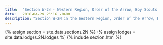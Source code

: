 ```yaml
---
title:  "Section W-2N - Western Region, Order of the Arrow, Boy Scouts of America"
date:   2016-04-29 23:16 -0600
description: "Section W-2N in the Western Region, Order of the Arrow, Boy Scouts of America."
---
```


{% assign section = site.data.sections.2N %}
{% assign lodges = site.data.lodges.2N.lodges %}
{% include section.html %}